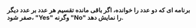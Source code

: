 ### برنامه ای که دو عدد را خوانده، اگر باقی مانده تقسیم هر عدد بر عدد دیگر صفر شود، "Yes" وگرنه "No" را نمایش دهد.